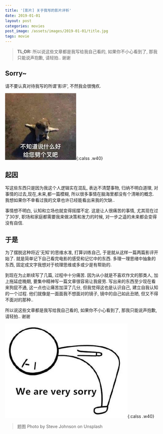 ```yaml
---
title: '[影片] 关于我写的影片评析'
date: 2019-01-01
layout: post
categories: movies
post_image: /assets/images/2019-01-01/title.jpg
tags: movie
---
```

> **TL;DR:** 
> 所以说这些文章都是我写给我自己看的, 如果你不小心看到了, 那我只能说声抱歉, 请轻拍.. 谢谢

## Sorry~
请不要认真对待我写的所谓'影评', 不然我会很愧疚.


![dog](/assets/images/2019-01-01/dog.jpeg){:calss .w40}

## 起因
写这些东西只是因为我这个人逻辑实在混乱, 表达不清楚事物, 归纳不明白道理, 对事情的过去,现在,未来,都一篇模糊, 所以很多事情在脑海里都没有个清晰的概念. 我想如果你不幸看过我的文章也许已经能看出来我的欠缺..

事情想不明白, 认知和立场也就变得摇摆不定. 这是让人很痛苦的事情, 尤其现在过了30岁, 职场和家庭都需要我来做决策和发力的时候, 对一步之遥的未来都会变得没有自信.

## 于是
为了摆脱这种将近'无知'的思维水准, 打算训练自己, 于是就从这样一篇两篇影评开始了. 就是简单记下自己看完电影的感受和记忆中的东西. 多理一理思绪中抽象的东西, 固定成文字我想对于梳理思维或多或少是有帮助的. 

到现在为止断续写了几篇, 过程中十分痛苦. 因为从小就是不喜欢作文的那类人, 加上拖延症晚期, 要集中精神写一篇文章很容易让我疲劳. 写出来的东西至少现在看来狗屁不通, 这一点也让痛苦加深了几分, 但我觉得这也是认识自己, 建立自我认知的一个过程. 他们就像是一面面我不想面对的镜子, 镜中的自己如此丑陋, 但又不得不面对的那种..

所以说这些文章都是我写给我自己看的, 如果你不小心看到了, 那我只能说声抱歉, 请轻拍.. 谢谢

![dog](/assets/images/2019-01-01/sorry.jpeg){:calss .w40}


> 题图 Photo by Steve Johnson on Unsplash